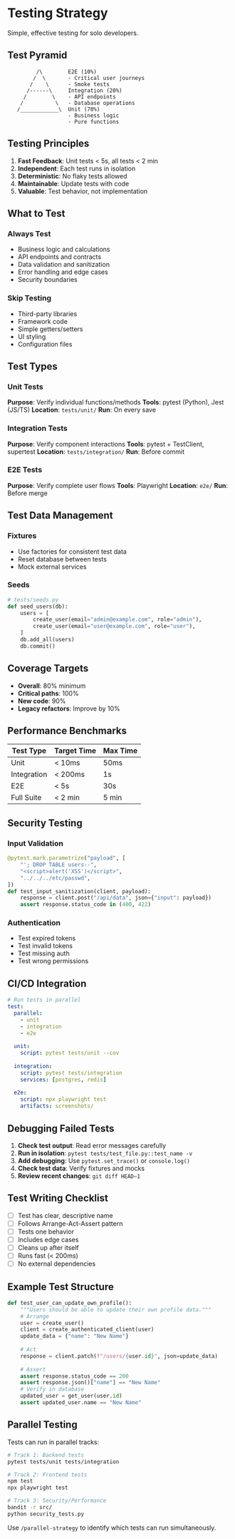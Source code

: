 # Testing Strategy

Simple, effective testing for solo developers.

## Test Pyramid

```
         /\        E2E (10%)
        /  \       - Critical user journeys
       /    \      - Smoke tests
      /------\     Integration (20%)  
     /        \    - API endpoints
    /          \   - Database operations
   /____________\  Unit (70%)
                   - Business logic
                   - Pure functions
```

## Testing Principles

1. **Fast Feedback**: Unit tests < 5s, all tests < 2 min
2. **Independent**: Each test runs in isolation
3. **Deterministic**: No flaky tests allowed
4. **Maintainable**: Update tests with code
5. **Valuable**: Test behavior, not implementation

## What to Test

### Always Test
- Business logic and calculations
- API endpoints and contracts
- Data validation and sanitization
- Error handling and edge cases
- Security boundaries

### Skip Testing
- Third-party libraries
- Framework code
- Simple getters/setters
- UI styling
- Configuration files

## Test Types

### Unit Tests
**Purpose**: Verify individual functions/methods
**Tools**: pytest (Python), Jest (JS/TS)
**Location**: `tests/unit/`
**Run**: On every save

### Integration Tests
**Purpose**: Verify component interactions
**Tools**: pytest + TestClient, supertest
**Location**: `tests/integration/`
**Run**: Before commit

### E2E Tests
**Purpose**: Verify complete user flows
**Tools**: Playwright
**Location**: `e2e/`
**Run**: Before merge

## Test Data Management

### Fixtures
- Use factories for consistent test data
- Reset database between tests
- Mock external services

### Seeds
```python
# tests/seeds.py
def seed_users(db):
    users = [
        create_user(email="admin@example.com", role="admin"),
        create_user(email="user@example.com", role="user"),
    ]
    db.add_all(users)
    db.commit()
```

## Coverage Targets

- **Overall**: 80% minimum
- **Critical paths**: 100%
- **New code**: 90%
- **Legacy refactors**: Improve by 10%

## Performance Benchmarks

| Test Type | Target Time | Max Time |
|-----------|------------|----------|
| Unit | < 10ms | 50ms |
| Integration | < 200ms | 1s |
| E2E | < 5s | 30s |
| Full Suite | < 2 min | 5 min |

## Security Testing

### Input Validation
```python
@pytest.mark.parametrize("payload", [
    "'; DROP TABLE users--",
    "<script>alert('XSS')</script>",
    "../../../etc/passwd",
])
def test_input_sanitization(client, payload):
    response = client.post("/api/data", json={"input": payload})
    assert response.status_code in (400, 422)
```

### Authentication
- Test expired tokens
- Test invalid tokens
- Test missing auth
- Test wrong permissions

## CI/CD Integration

```yaml
# Run tests in parallel
test:
  parallel:
    - unit
    - integration
    - e2e
  
  unit:
    script: pytest tests/unit --cov
    
  integration:
    script: pytest tests/integration
    services: [postgres, redis]
    
  e2e:
    script: npx playwright test
    artifacts: screenshots/
```

## Debugging Failed Tests

1. **Check test output**: Read error messages carefully
2. **Run in isolation**: `pytest tests/test_file.py::test_name -v`
3. **Add debugging**: Use `pytest.set_trace()` or `console.log()`
4. **Check test data**: Verify fixtures and mocks
5. **Review recent changes**: `git diff HEAD~1`

## Test Writing Checklist

- [ ] Test has clear, descriptive name
- [ ] Follows Arrange-Act-Assert pattern
- [ ] Tests one behavior
- [ ] Includes edge cases
- [ ] Cleans up after itself
- [ ] Runs fast (< 200ms)
- [ ] No external dependencies

## Example Test Structure

```python
def test_user_can_update_own_profile():
    """Users should be able to update their own profile data."""
    # Arrange
    user = create_user()
    client = create_authenticated_client(user)
    update_data = {"name": "New Name"}
    
    # Act
    response = client.patch(f"/users/{user.id}", json=update_data)
    
    # Assert
    assert response.status_code == 200
    assert response.json()["name"] == "New Name"
    # Verify in database
    updated_user = get_user(user.id)
    assert updated_user.name == "New Name"
```

## Parallel Testing

Tests can run in parallel tracks:

```bash
# Track 1: Backend tests
pytest tests/unit tests/integration

# Track 2: Frontend tests  
npm test
npx playwright test

# Track 3: Security/Performance
bandit -r src/
python security_tests.py
```

Use `/parallel-strategy` to identify which tests can run simultaneously.